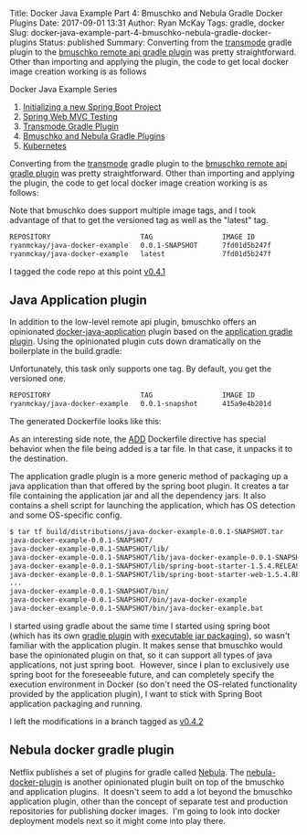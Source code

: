 Title: Docker Java Example Part 4: Bmuschko and Nebula Gradle Docker Plugins
Date: 2017-09-01 13:31
Author: Ryan McKay
Tags: gradle, docker
Slug: docker-java-example-part-4-bmuschko-nebula-gradle-docker-plugins
Status: published
Summary: Converting from the [transmode](https://github.com/Transmode/gradle-docker) gradle plugin to the [bmuschko remote api gradle plugin](https://github.com/bmuschko/gradle-docker-plugin#remote-api-plugin) was pretty straightforward. Other than importing and applying the plugin, the code to get local docker image creation working is as follows

<div class="toc" markdown="1">
<div class="toctitle">Docker Java Example Series</div>

1. [Initializing a new Spring Boot Project](/docker-java-example-part-1-initializing.html)
2. [Spring Web MVC Testing](/docker-java-example-part-2-spring-web.html)
3. [Transmode Gradle Plugin](/docker-java-example-part3-transmode-gradle-plugin.html)
4. [Bmuschko and Nebula Gradle Plugins](/docker-java-example-part-4-bmuschko-nebula-gradle-docker-plugins.html)
5. [Kubernetes](/docker-java-example-part-5-kubernetes.html)
</div>

Converting from the [transmode](https://github.com/Transmode/gradle-docker) gradle plugin to the [bmuschko remote api gradle plugin](https://github.com/bmuschko/gradle-docker-plugin#remote-api-plugin) was pretty straightforward. Other than importing and applying the plugin, the code to get local docker image creation working is as follows:
<div style="clear: both; text-align: center;"> </div>

<script src="https://gist.github.com/ryanmckaytx/79440cb30c30e2040800b31af51e0c34.js"></script>

Note that bmuschko does support multiple image tags, and I took advantage of that to get the versioned tag as well as the "latest" tag.

``` bash
REPOSITORY                      TAG                 IMAGE ID            CREATED             SIZE
ryanmckay/java-docker-example   0.0.1-SNAPSHOT      7fd01d5b247f        6 seconds ago       115MB
ryanmckay/java-docker-example   latest              7fd01d5b247f        6 seconds ago       115MB
```

I tagged the code repo at this point [v0.4.1](https://github.com/ryanmckaytx/java-docker-example/tree/v0.4.1)  

## Java Application plugin
In addition to the low-level remote api plugin, bmuschko offers an opinionated [docker-java-application](https://github.com/bmuschko/gradle-docker-plugin#java-application-plugin) plugin based on the [application gradle plugin](http://www.gradle.org/docs/current/userguide/application_plugin.html). Using the opinionated plugin cuts down dramatically on the boilerplate in the build.gradle:

<script src="https://gist.github.com/ryanmckaytx/d287ac6e8131aa1355629910fc19fd4e.js"></script>

Unfortunately, this task only supports one tag. By default, you get the versioned one.

``` bash
REPOSITORY                      TAG                 IMAGE ID            CREATED             SIZE
ryanmckay/java-docker-example   0.0.1-snapshot      415a9e4b201d        3 seconds ago       115MB
```

The generated Dockerfile looks like this:  
<script src="https://gist.github.com/ryanmckaytx/a0b7ba41cdca53869a71c2f8c0e713e4.js"></script>

As an interesting side note, the [ADD](https://docs.docker.com/engine/reference/builder/#add) Dockerfile directive has special behavior when the file being added is a tar file. In that case, it unpacks it to the destination.  

The application gradle plugin is a more generic method of packaging up a java application than that offered by the spring boot plugin. It creates a tar file containing the application jar and all the dependency jars. It also contains a shell script for launching the application, which has OS detection and some OS-specific config.

``` bash
$ tar tf build/distributions/java-docker-example-0.0.1-SNAPSHOT.tar 
java-docker-example-0.0.1-SNAPSHOT/
java-docker-example-0.0.1-SNAPSHOT/lib/
java-docker-example-0.0.1-SNAPSHOT/lib/java-docker-example-0.0.1-SNAPSHOT.jar
java-docker-example-0.0.1-SNAPSHOT/lib/spring-boot-starter-1.5.4.RELEASE.jar
java-docker-example-0.0.1-SNAPSHOT/lib/spring-boot-starter-web-1.5.4.RELEASE.jar
...
java-docker-example-0.0.1-SNAPSHOT/bin/
java-docker-example-0.0.1-SNAPSHOT/bin/java-docker-example
java-docker-example-0.0.1-SNAPSHOT/bin/java-docker-example.bat
```

I started using gradle about the same time I started using spring boot (which has its own [gradle plugin](https://docs.spring.io/spring-boot/docs/current/reference/html/build-tool-plugins-gradle-plugin.html) with [executable jar packaging](https://docs.spring.io/spring-boot/docs/current/reference/html/executable-jar.html)), so wasn't familiar with the application plugin. It makes sense that bmuschko would base the opinionated plugin on that, so it can support all types of java applications, not just spring boot.  However, since I plan to exclusively use spring boot for the foreseeable future, and can completely specify the execution environment in Docker (so don't need the OS-related functionality provided by the application plugin), I want to stick with Spring Boot application packaging and running.  

I left the modifications in a branch tagged as [v0.4.2](https://github.com/ryanmckaytx/java-docker-example/tree/v0.4.2)  

## Nebula docker gradle plugin
Netflix publishes a set of plugins for gradle called [Nebula](https://github.com/nebula-plugins). The [nebula-docker-plugin](https://github.com/nebula-plugins/nebula-docker-plugin) is another opinionated plugin built on top of the bmuschko and application plugins.  It doesn't seem to add a lot beyond the bmuschko application plugin, other than the concept of separate test and production repositories for publishing docker images.  I'm going to look into docker deployment models next so it might come into play there.